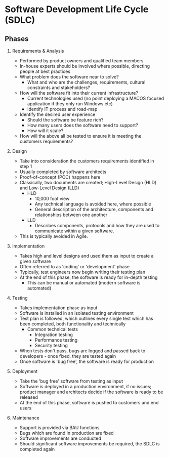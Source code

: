 <!-- cSpell:ignore SDLC -->

# Software Development Life Cycle (SDLC)

## Phases

1. Requirements & Analysis
    * Performed by product owners and qualified team members
    * In-house experts should be involved where possible, directing people at best practices
    * What problem does the software near to solve?
        * What and who are the challenges, requirements, cultural constraints and stakeholders?
    * How will the software fit into their current infrastructure?
        * Current technologies used (no point deploying a MACOS focused application if they only run Windows etc)
        * Identify IT process and road-map
    * Identify the desired user experience
        * Should the software be feature rich?
        * How many users does the software need to support?
        * How will it scale?
    * How will the above all be tested to ensure it is meeting the customers requirements?

2. Design
    * Take into consideration the customers requirements identified in step 1
    * Usually completed by software architects
    * Proof-of-concept (POC) happens here
    * Classically, two documents are created; High-Level Design (HLD) and Low-Level Design (LLD)
        * HLD 
            * 10,000 foot view
            * Any technical language is avoided here, where possible
            * General description of the architecture, components and relationships between one another
        * LLD
            * Describes components, protocols and how they are used to communicate within a given software.
    * This is typically avoided in Agile.
        
3. Implementation
    * Takes high and level designs and used them as input to create a given software
    * Often referred to as 'coding' or 'development' phase
    * Typically, test engineers now begin writing their testing plan
    * At the end of this phase, the software is ready for in-depth testing
        * This can be manual or automated (modern software is automated)

4. Testing
    * Takes implementation phase as input
    * Software is installed in an isolated testing environment
    * Test plan is followed, which outlines every single test which has been completed, both functionality and technically
        * Common technical tests
            * Integration testing
            * Performance testing
            * Security testing
    * When tests don't pass, bugs are logged and passed back to developers - once fixed, they are tested again
    * Once software is 'bug free', the software is ready for production

5. Deployment
    * Take the 'bug free' software from testing as input
    * Software is deployed in a production environment, if no issues; product manager and architects decide if the software is ready to be released
    * At the end of this phase, software is pushed to customers and end users

6. Maintenance
    * Support is provided via BAU functions
    * Bugs which are found in production are fixed
    * Software improvements are conducted
    * Should significant software improvements be required, the SDLC is completed again